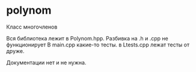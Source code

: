 # polynom

Класс многочленов

Вся библиотека лежит в Polynom.hpp. Разбивка на .h и .cpp не функционирует
В main.cpp какие-то тесты. в Ltests.cpp лежат тесты от друже.

Документации нет и не нужна.
